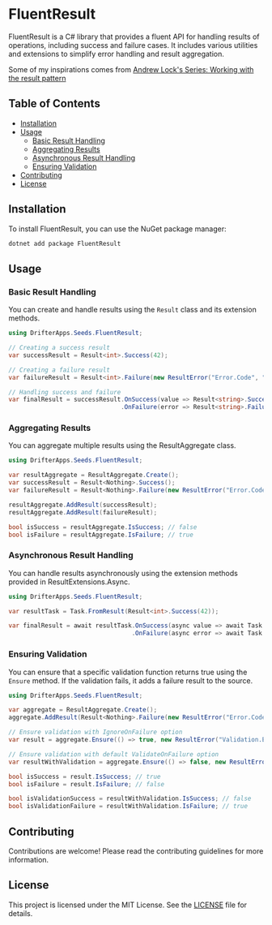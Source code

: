 # FluentResult

FluentResult is a C# library that provides a fluent API for handling results of operations, including success and failure cases. It includes various utilities and extensions to simplify error handling and result aggregation.

Some of my inspirations comes from [Andrew Lock's Series: Working with the result pattern](https://andrewlock.net/series/working-with-the-result-pattern/)

## Table of Contents

- [Installation](#installation)
- [Usage](#usage)
  - [Basic Result Handling](#basic-result-handling)
  - [Aggregating Results](#aggregating-results)
  - [Asynchronous Result Handling](#asynchronous-result-handling)
  - [Ensuring Validation](#ensuring-validation)
- [Contributing](#contributing)
- [License](#license)

## Installation

To install FluentResult, you can use the NuGet package manager:

```sh
dotnet add package FluentResult
```

## Usage

### Basic Result Handling

You can create and handle results using the `Result` class and its extension methods.

```csharp
using DrifterApps.Seeds.FluentResult;

// Creating a success result
var successResult = Result<int>.Success(42);

// Creating a failure result
var failureResult = Result<int>.Failure(new ResultError("Error.Code", "Error description"));

// Handling success and failure
var finalResult = successResult.OnSuccess(value => Result<string>.Success(value.ToString()))
                               .OnFailure(error => Result<string>.Failure(error));
```

### Aggregating Results

You can aggregate multiple results using the ResultAggregate class.

```csharp
using DrifterApps.Seeds.FluentResult;

var resultAggregate = ResultAggregate.Create();
var successResult = Result<Nothing>.Success();
var failureResult = Result<Nothing>.Failure(new ResultError("Error.Code", "Error description"));

resultAggregate.AddResult(successResult);
resultAggregate.AddResult(failureResult);

bool isSuccess = resultAggregate.IsSuccess; // false
bool isFailure = resultAggregate.IsFailure; // true
```

### Asynchronous Result Handling

You can handle results asynchronously using the extension methods provided in ResultExtensions.Async.

```csharp
using DrifterApps.Seeds.FluentResult;

var resultTask = Task.FromResult(Result<int>.Success(42));

var finalResult = await resultTask.OnSuccess(async value => await Task.FromResult(Result<string>.Success(value.ToString())))
                                  .OnFailure(async error => await Task.FromResult(Result<string>.Failure(error)));
```

### Ensuring Validation

You can ensure that a specific validation function returns true using the `Ensure` method. If the validation fails, it adds a failure result to the source.

```csharp
using DrifterApps.Seeds.FluentResult;

var aggregate = ResultAggregate.Create();
aggregate.AddResult(Result<Nothing>.Failure(new ResultError("Error.Code", "Initial error")));

// Ensure validation with IgnoreOnFailure option
var result = aggregate.Ensure(() => true, new ResultError("Validation.Error", "Validation failed"), EnsureOnFailure.IgnoreOnFailure);

// Ensure validation with default ValidateOnFailure option
var resultWithValidation = aggregate.Ensure(() => false, new ResultError("Validation.Error", "Validation failed"));

bool isSuccess = result.IsSuccess; // true
bool isFailure = result.IsFailure; // false

bool isValidationSuccess = resultWithValidation.IsSuccess; // false
bool isValidationFailure = resultWithValidation.IsFailure; // true
```

## Contributing

Contributions are welcome! Please read the contributing guidelines for more information.

## License

This project is licensed under the MIT License. See the [LICENSE](./LICENSE) file for details.
